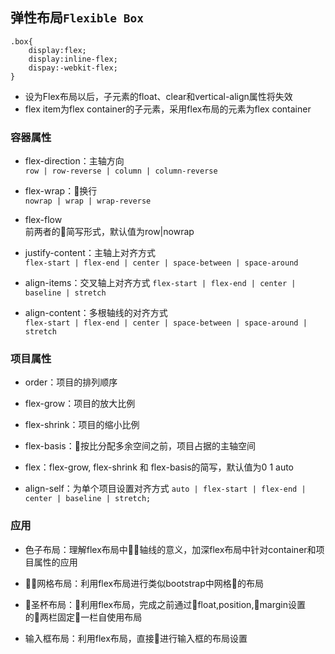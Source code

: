 ## 弹性布局`Flexible Box`
```
.box{
    display:flex;
    display:inline-flex;
    dispay:-webkit-flex;
}
```
- 设为Flex布局以后，子元素的float、clear和vertical-align属性将失效
- flex item为flex container的子元素，采用flex布局的元素为flex container

### 容器属性
- flex-direction：主轴方向  
`row | row-reverse | column | column-reverse`

- flex-wrap：换行   
`nowrap | wrap | wrap-reverse`

- flex-flow  
前两者的简写形式，默认值为row|nowrap

- justify-content：主轴上对齐方式  
`flex-start | flex-end | center | space-between | space-around`

- align-items：交叉轴上对齐方式
`flex-start | flex-end | center | baseline | stretch`

- align-content：多根轴线的对齐方式  
`flex-start | flex-end | center | space-between | space-around | stretch`

### 项目属性
- order：项目的排列顺序

- flex-grow：项目的放大比例

- flex-shrink：项目的缩小比例

- flex-basis：按比分配多余空间之前，项目占据的主轴空间

- flex：flex-grow, flex-shrink 和 flex-basis的简写，默认值为0 1 auto

- align-self：为单个项目设置对齐方式
`auto | flex-start | flex-end | center | baseline | stretch;`

### 应用
- 色子布局：理解flex布局中轴线的意义，加深flex布局中针对container和项目属性的应用

- 网格布局：利用flex布局进行类似bootstrap中网格的布局

- 圣杯布局：利用flex布局，完成之前通过float,position,margin设置的两栏固定一栏自使用布局

- 输入框布局：利用flex布局，直接进行输入框的布局设置